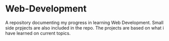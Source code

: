 # Web-Development
A repository documenting my progress in learning Web Development.
Small side prpjects are also included in the repo.
The projects are based on what i have learned on current topics.
